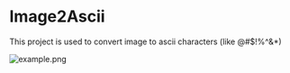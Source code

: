 # Image2Ascii
This project is used to convert image to ascii characters (like @#$!%^&amp;*)

![example.png](https://imgur.com/a/MFXhqUI)
